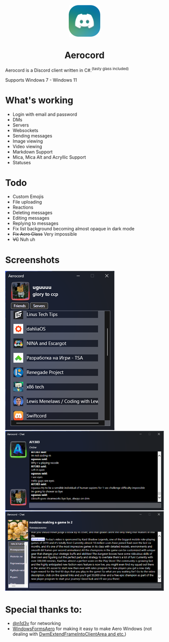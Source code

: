 <div align="center"><img src="./Screenshots/logoRounded.png"></div>

<h1 align="center">
  Aerocord
</h1>

Aerocord is a Discord client written in C#.<sup>(tasty glass included)</sup>

Supports Windows 7 - Windows 11

# What's working
- Login with email and password
- DMs
- Servers
- Websockets
- Sending messages
- Image viewing
- Video viewing
- Markdown Support
- Mica, Mica Alt and Acryllic Support
- Statuses
# Todo
- Custom Emojis
- File uploading
- Reactions
- Deleting messages
- Editing messages
- Replying to messages
- Fix list background becoming almost opaque in dark mode
- ~~Fix Aero Glass~~ Very impossible
- ~~VC~~ Nuh uh

# Screenshots
![friendslist](./Screenshots/friendslist.png)
![chat](./Screenshots/chat.png)
![server](./Screenshots/server.png)

# Special thanks to:
- [@n1d3v](https://github.com/n1d3v/) for networking
- [WindowsFormsAero](https://github.com/LorenzCK/WindowsFormsAero/) for making it easy to make Aero Windows (not dealing with [DwmExtendFrameIntoClientArea and etc.](https://asp-blogs.azurewebsites.net/kennykerr/Windows-Vista-for-Developers-_1320_-Part-3-_1320_-The-Desktop-Window-Manager))
